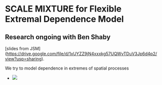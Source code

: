 # SCALE MIXTURE for Flexible Extremal Dependence Model

## Research ongoing with Ben Shaby

[slides from JSM] (https://drive.google.com/file/d/1xUYZZ9jN4xxxkg57UQWvTDuV3Jp6d4p2/view?usp=sharing).

We try to model dependence in extremes of spatial processes 
- <img src="https://latex.codecogs.com/gif.latex?\{X(s);s\in\mathcal{S}\subset\mathbb{R}^2\}. " /> 

